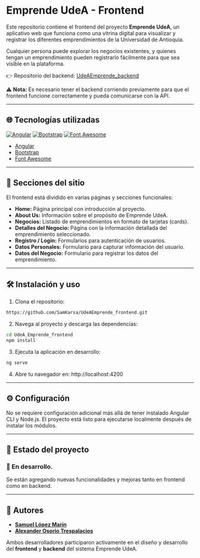 # Emprende UdeA - Frontend

Este repositorio contiene el frontend del proyecto **Emprende UdeA**, un aplicativo web que funciona como una vitrina digital para visualizar y registrar los diferentes emprendimientos de la Universidad de Antioquia.

Cualquier persona puede explorar los negocios existentes, y quienes tengan un emprendimiento pueden registrarlo fácilmente para que sea visible en la plataforma.

👉 Repositorio del backend: [UdeAEmprende_backend](https://github.com/SamKarsa/UdeAEmprende_backend)

⚠️ **Nota:** Es necesario tener el backend corriendo previamente para que el frontend funcione correctamente y pueda comunicarse con la API.

---

## 🌐 Tecnologías utilizadas

[![Angular](https://img.shields.io/badge/Angular-DD0031?style=for-the-badge&logo=angular&logoColor=white)](https://angular.io/)
[![Bootstrap](https://img.shields.io/badge/Bootstrap-7952B3?style=for-the-badge&logo=bootstrap&logoColor=white)](https://getbootstrap.com/)
[![Font Awesome](https://img.shields.io/badge/Font_Awesome-528DD7?style=for-the-badge&logo=font-awesome&logoColor=white)](https://fontawesome.com/)

- [Angular](https://angular.io/)
- [Bootstrap](https://getbootstrap.com/)
- [Font Awesome](https://fontawesome.com/)

---

## 📸 Secciones del sitio

El frontend está dividido en varias páginas y secciones funcionales:

- **Home:** Página principal con introducción al proyecto.
- **About Us:** Información sobre el propósito de Emprende UdeA.
- **Negocios:** Listado de emprendimientos en formato de tarjetas (cards).
- **Detalles del Negocio:** Página con la información detallada del emprendimiento seleccionado.
- **Registro / Login:** Formularios para autenticación de usuarios.
- **Datos Personales:** Formulario para capturar información del usuario.
- **Datos del Negocio:** Formulario para registrar los datos del emprendimiento.

---

## 🛠 Instalación y uso

1. Clona el repositorio:

```bash
https://github.com/SamKarsa/UdeAEmprende_frontend.git
```

2. Navega al proyecto y descarga las dependencias:

```bash
cd UdeA_Emprende_frontend
npm install
```

3. Ejecuta la aplicación en desarrollo:

```bash
ng serve
```

4. Abre tu navegador en: http://localhost:4200

---

## ⚙️ Configuración

No se requiere configuración adicional más allá de tener instalado Angular CLI y Node.js. El proyecto está listo para ejecutarse localmente después de instalar los módulos.

---

## 🚧 Estado del proyecto

### 🔧 En desarrollo.

Se están agregando nuevas funcionalidades y mejoras tanto en frontend como en backend.

---

## 👥 Autores

- [**Samuel López Marín**](https://github.com/SamKarsa)
- [**Alexander Osorio Trespalacios**](https://github.com/AlexOsorio756)

Ambos desarrolladores participaron activamente en el diseño y desarrollo del **frontend** y **backend** del sistema Emprende UdeA.

